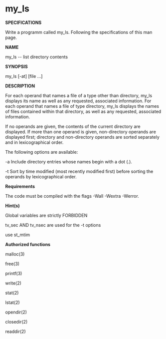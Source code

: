 # my_ls

**SPECIFICATIONS**

Write a programm called my_ls. Following the specifications of this man page.

**NAME**

my_ls -- list directory contents

**SYNOPSIS**

my_ls [-at] [file ...]

**DESCRIPTION**

For each operand that names a file of a type other than directory, my_ls displays its name as well as any requested, associated information. For each operand that names a file of type directory, my_ls displays the names of files contained within that directory, as well as any requested, associated information.

If no operands are given, the contents of the current directory are displayed. If more than one operand is given, non-directory operands are displayed first; directory and non-directory operands are sorted separately and in lexicographical order.

The following options are available:

-a Include directory entries whose names begin with a dot (.).

-t Sort by time modified (most recently modified first) before sorting the operands by lexicographical order.

**Requirements**

The code must be compiled with the flags -Wall -Wextra -Werror.

**Hint(s)**

Global variables are strictly FORBIDDEN

tv_sec AND tv_nsec are used for the -t options

use st_mtim

**Authorized functions**

malloc(3)

free(3)

printf(3)

write(2)

stat(2)

lstat(2)

opendir(2)

closedir(2)

readdir(2)
